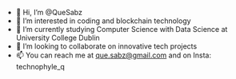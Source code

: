 - 👋 Hi, I’m @QueSabz
- 👀 I’m interested in coding and blockchain technology
- 🌱 I’m currently studying Computer Science with Data Science at University College Dublin
- 💞️ I’m looking to collaborate on innovative tech projects
- 📫 You can reach me at que.sabz@gmail.com and on Insta: technophyle_q

<!---
QueSabz/QueSabz is a ✨ special ✨ repository because its `README.md` (this file) appears on your GitHub profile.
You can click the Preview link to take a look at your changes.
--->
